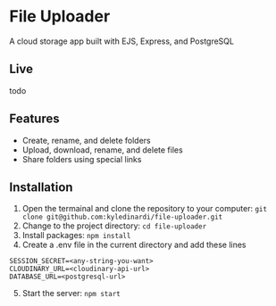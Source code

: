 # File Uploader

A cloud storage app built with EJS, Express, and PostgreSQL

## Live

todo

## Features

- Create, rename, and delete folders
- Upload, download, rename, and delete files
- Share folders using special links

## Installation

1. Open the termainal and clone the repository to your computer: `git clone git@github.com:kyledinardi/file-uploader.git`
2. Change to the project directory: `cd file-uploader`
3. Install packages: `npm install`
4. Create a .env file in the current directory and add these lines
```
SESSION_SECRET=<any-string-you-want>
CLOUDINARY_URL=<cloudinary-api-url>
DATABASE_URL=<postgresql-url>
```
5. Start the server: `npm start`